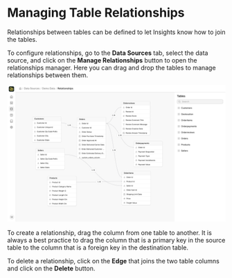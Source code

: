 # Managing Table Relationships

Relationships between tables can be defined to let Insights know how to join the tables. 

To configure relationships, go to the **Data Sources** tab, select the data source, and click on the **Manage Relationships** button to open the relationships manager. Here you can drag and drop the tables to manage relationships between them.

![Relationships Editor](./images/relationship-editor.png)

To create a relationship, drag the column from one table to another. It is always a best practice to drag the column that is a primary key in the source table to the column that is a foreign key in the destination table.

To delete a relationship, click on the **Edge** that joins the two table columns and click on the **Delete** button.
